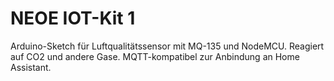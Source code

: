 # NEOE IOT-Kit 1
Arduino-Sketch für Luftqualitätssensor mit MQ-135 und NodeMCU. Reagiert auf CO2 und andere Gase. MQTT-kompatibel zur Anbindung an Home Assistant.
